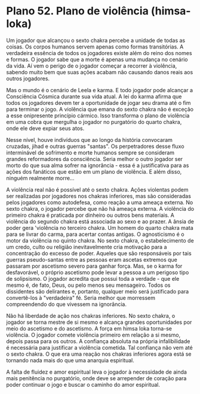 # Plano 52. Plano de violência (himsa-loka)

Um jogador que alcançou o sexto chakra percebe a unidade de todas as coisas. Os corpos humanos servem apenas como formas transitórias. A verdadeira essência de todos os jogadores existe além do reino dos nomes e formas. O jogador sabe que a morte é apenas uma mudança no cenário da vida. Aí vem o perigo de o jogador começar a recorrer à violência, sabendo muito bem que suas ações acabam não causando danos reais aos outros jogadores.

Mas o mundo é o cenário de Leela e karma. E todo jogador pode alcançar a Consciência Cósmica durante sua vida atual. A lei do karma afirma que todos os jogadores devem ter a oportunidade de jogar seu drama até o fim para terminar o jogo. A violência que emana do sexto chakra não é exceção a esse onipresente princípio cármico. Isso transforma o plano de violência em uma cobra que mergulha o jogador no purgatório do quarto chakra, onde ele deve expiar seus atos.

Nesse nível, houve indivíduos que ao longo da história convocaram cruzadas, jihad e outras guerras "santas". Os perpetradores desse fluxo interminável de sofrimento e morte humanos sempre se consideram grandes reformadores da consciência. Seria melhor o outro jogador ser morto do que sua alma sofrer na ignorância - essa é a justificativa para as ações dos fanáticos que estão em um plano de violência. E além disso, ninguém realmente morre...

A violência real não é possível até o sexto chakra. Ações violentas podem ser realizadas por jogadores nos chakras inferiores, mas são consideradas pelos jogadores como autodefesa, como reação a uma ameaça externa. No sexto chakra, o jogador percebe que não há ameaça externa. A violência do primeiro chakra é praticada por dinheiro ou outros bens materiais. A violência do segundo chakra está associada ao sexo e ao prazer. A ânsia de poder gera 'violência no terceiro chakra. Um homem do quarto chakra mata para se livrar do carma, para acertar contas antigas. O agnosticismo é o motor da violência no quinto chakra. No sexto chakra, o estabelecimento de um credo, culto ou religião inevitavelmente cria motivação para a concentração do excesso de poder. Aqueles que são responsáveis por tais guerras pseudo-santas entre as pessoas eram ascetas extremos que passaram por ascetismo severo para ganhar força. Mas, se o karma for desfavorável, o próprio ascetismo pode levar a pessoa a um perigoso tipo de solipsismo. O jogador acredita que possui toda a verdade - que ele mesmo é, de fato, Deus, ou pelo menos seu mensageiro. Todos os dissidentes são delirantes e, portanto, qualquer meio será justificado para convertê-los à "verdadeira" fé. Seria melhor que morressem compreendendo do que vivessem na ignorância.

Não há liberdade de ação nos chakras inferiores. No sexto chakra, o jogador se torna mestre de si mesmo e alcança grandes oportunidades por meio do ascetismo e do ascetismo. A força em himsa loka torna-se violência. O jogador comete violência primeiro em relação a si mesmo, depois passa para os outros. A confiança absoluta na própria infalibilidade é necessária para justificar a violência cometida. Tal confiança não vem até o sexto chakra. O que era uma reação nos chakras inferiores agora está se tornando nada mais do que uma anarquia espiritual.

A falta de fluidez e amor espiritual leva o jogador à necessidade de ainda mais penitência no purgatório, onde deve se arrepender de coração para poder continuar o jogo e buscar o caminho do amor espiritual.
